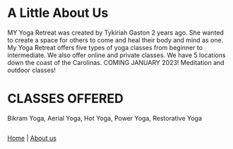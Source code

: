 # A Little About Us
MY Yoga Retreat was created by Tykiriah Gaston 2 years ago. She wanted to create a space for others to come and heal their body and mind as one. 
My Yoga Retreat offers five types of yoga classes from beginner to intermediate. We also offer online and private classes. We have 5 locations down the coast of the Carolinas.
COMING JANUARY 2023! Meditation and outdoor classes!

# CLASSES OFFERED
Bikram Yoga,
Aerial Yoga,
Hot Yoga,
Power Yoga,
Restorative Yoga

<img scr="yogapose1.jpg" width="400">

<a href="index.html">Home</a> | <a href="about.html">About us</a>
